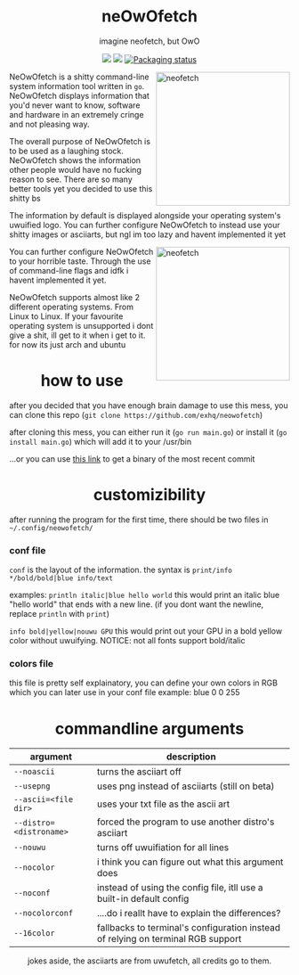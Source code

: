 <h1 align="center">neOwOfetch</h1> <p align="center">imagine neofetch, but OwO
<p align="center">
<a href="./LICENSE"><img src="https://cdn.discordapp.com/attachments/832652653292027904/1022794924078415932/idfk.png"></a>
<a href="https://github.com/dylanaraps/neofetch/releases"><img src="https://cdn.discordapp.com/attachments/832652653292027904/1022794924439113808/neoowowoowow.png"></a>
<a href="https://repology.org/metapackage/neofetch"><img src="https://cdn.discordapp.com/attachments/832652653292027904/1022794924783050782/bruh.png" alt="Packaging status"></a>
</p>

<img src="https://cdn.discordapp.com/attachments/917977729322872853/1022796282198237254/2022-09-23_12-36.png" alt="neofetch" align="right" height="240px">

NeOwOfetch is a shitty command-line system information tool written in `go`. NeOwOfetch displays information that you'd never want to know, software and hardware in an extremely cringe and not pleasing way.

The overall purpose of NeOwOfetch is to be used as a laughing stock. NeOwOfetch shows the information other people would have no fucking reason to see. There are so many better tools yet you decided to use this shitty bs

The information by default is displayed alongside your operating system's uwuified logo. You can further configure NeOwOfetch to instead use your shitty images or asciiarts, but ngl im too lazy and havent implemented it yet

<img src="https://cdn.discordapp.com/attachments/917977729322872853/1022797099248656445/2022-09-23_12-40.png" alt="neofetch" align="right" height="240px">

You can further configure NeOwOfetch to your horrible taste. Through the use of command-line flags and idfk i havent implemented it yet.

NeOwOfetch supports almost like 2 different operating systems. From Linux to Linux. If your favourite operating system is unsupported i dont give a shit, ill get to it when i get to it. for now its just arch and ubuntu

<h1 align="center">how to use</h1>

after you decided that you have enough brain damage to use this mess, you can clone this repo (`git clone https://github.com/exhq/neowofetch`)

after cloning this mess, you can either run it (`go run main.go`) or install it (`go install main.go`) which will add it to your /usr/bin

...or you can use <a href="https://nightly.link/exhq/neOwOfetch/workflows/build/main/artifact.zip"> this link</a> to get a binary of the most recent commit

<h1 align="center">customizibility</h1>

after running the program for the first time, there should be two files in `~/.config/neowofetch/`

### conf file

`conf` is the layout of the information.
the syntax is `print/info */bold/bold|blue info/text`

examples:
`println italic|blue hello world` this would print an italic blue "hello world" that ends with a new line. (if you dont want the newline, replace `println` with `print`)

`info bold|yellow|nouwu GPU` this would print out your GPU in a bold yellow color without uwuifying. NOTICE: not all fonts support bold/italic

### colors file

this file is pretty self explainatory, you can define your own colors in RGB which you can later use in your conf file
example:
blue 0 0 255

<h1 align="center">commandline arguments</h1>

| argument                | description                                                                       |
| ----------------------- | --------------------------------------------------------------------------------- |
| `--noascii`             | turns the asciiart off                                                            |
| `--usepng`              | uses png instead of asciiarts (still on beta)                                     |
| `--ascii=<file dir>`    | uses your txt file as the ascii art                                               |
| `--distro=<distroname>` | forced the program to use another distro's asciiart                               |
| `--nouwu`               | turns off uwuifiation for all lines                                               |
| `--nocolor`             | i think you can figure out what this argument does                                |
| `--noconf`              | instead of using the config file, itll use a built-in default config              |
| `--nocolorconf`         | ....do i reallt have to explain the differences?                                  |
| `--16color`             |  fallbacks to terminal's configuration instead of relying on terminal RGB support |

<p align="center">jokes aside, the asciiarts are from uwufetch, all credits go to them.</p>

